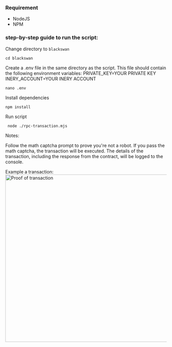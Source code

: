 ### Requirement

- NodeJS
- NPM



### step-by-step guide to run the script:

Change directory to ```blackswan```

```
cd blackswan
```

Create a .env file in the same directory as the script. This file should contain the following environment variables:
PRIVATE_KEY=YOUR PRIVATE KEY 
INERY_ACCOUNT=YOUR INERY ACCOUNT


```
nano .env
```

Install dependencies

```
npm install
```

Run script

```
 node ./rpc-transaction.mjs
```

Notes:

Follow the math captcha prompt to prove you're not a robot. If you pass the math captcha, the transaction will be executed. The details of the transaction, including the response from the contract, will be logged to the console.

Example a transaction:
<img width="522" alt="Proof of transaction" src="https://user-images.githubusercontent.com/82766588/218314692-40c522cd-436c-4141-aad3-d4e4a31d434e.png">
